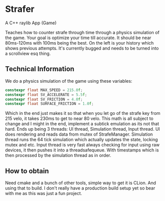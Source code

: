 # Strafer

A C++ raylib App (Game)

Teaches how to counter strafe through time through a physics simulation of the game. 
Your goal is optimize your time till accurate. It should be near 80ms-120ms with 100ms being the best.
On the left is your history which shows previous attempts. It's currently bugged and needs to be turned into a scrollview esq thing.

## Technical Information

We do a physics simulation of the game using these variables:
```cpp
constexpr float MAX_SPEED = 215.0f;
constexpr float SV_ACCELERATE = 5.5f;
constexpr float SV_FRICTION = 4.0f;
constexpr float SURFACE_FRICTION = 1.0f;
```
Which in the end just makes it so that when you let go of the strafe key from 215 velo, it takes 230ms to get to near 80 velo.
This math is all subject to change and I might in the end, implement a subtick emulation as its not that hard.
Ends up being 3 threads: UI thread, Simulation thread, Input thread. UI does rendering and reads data from mutex of StrafeManager. 
Simulation thread runs the 64 tick simulation which actually updates the state, locking mutex and etc.
Input thread is very fast always checking for input using raw devices, it then pushes it into a threadsafequeue. With timestamps
which is then processed by the simulation thread as in order.

## How to obtain

Need cmake and a bunch of other tools, simple way to get it is CLion. And using that to build.
I don't really have a production build setup yet so bear with me as this was just a fun project.
